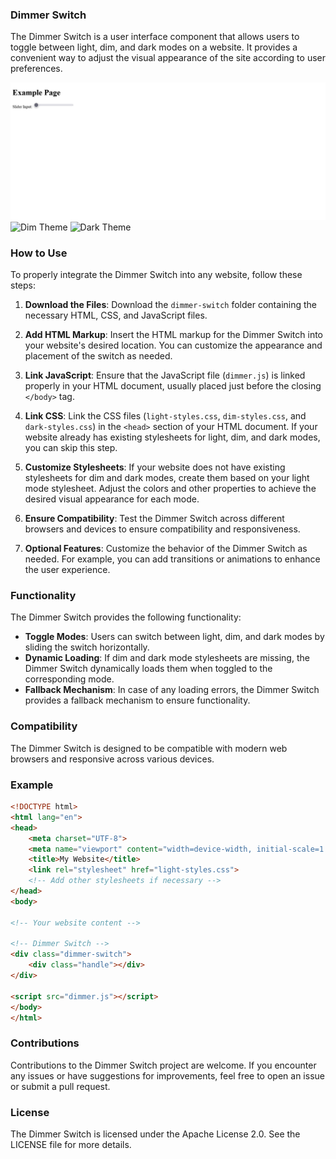 ### Dimmer Switch

The Dimmer Switch is a user interface component that allows users to toggle between light, dim, and dark modes on a website. It provides a convenient way to adjust the visual appearance of the site according to user preferences.

![Light Theme](media/light.png) ![Dim Theme](dim.png) ![Dark Theme](dark.png)


### How to Use

To properly integrate the Dimmer Switch into any website, follow these steps:

1. **Download the Files**: Download the `dimmer-switch` folder containing the necessary HTML, CSS, and JavaScript files.

2. **Add HTML Markup**: Insert the HTML markup for the Dimmer Switch into your website's desired location. You can customize the appearance and placement of the switch as needed.

3. **Link JavaScript**: Ensure that the JavaScript file (`dimmer.js`) is linked properly in your HTML document, usually placed just before the closing `</body>` tag.

4. **Link CSS**: Link the CSS files (`light-styles.css`, `dim-styles.css`, and `dark-styles.css`) in the `<head>` section of your HTML document. If your website already has existing stylesheets for light, dim, and dark modes, you can skip this step.

5. **Customize Stylesheets**: If your website does not have existing stylesheets for dim and dark modes, create them based on your light mode stylesheet. Adjust the colors and other properties to achieve the desired visual appearance for each mode.

6. **Ensure Compatibility**: Test the Dimmer Switch across different browsers and devices to ensure compatibility and responsiveness.

7. **Optional Features**: Customize the behavior of the Dimmer Switch as needed. For example, you can add transitions or animations to enhance the user experience.

### Functionality

The Dimmer Switch provides the following functionality:

- **Toggle Modes**: Users can switch between light, dim, and dark modes by sliding the switch horizontally.
- **Dynamic Loading**: If dim and dark mode stylesheets are missing, the Dimmer Switch dynamically loads them when toggled to the corresponding mode.
- **Fallback Mechanism**: In case of any loading errors, the Dimmer Switch provides a fallback mechanism to ensure functionality.

### Compatibility

The Dimmer Switch is designed to be compatible with modern web browsers and responsive across various devices.

### Example

```html
<!DOCTYPE html>
<html lang="en">
<head>
    <meta charset="UTF-8">
    <meta name="viewport" content="width=device-width, initial-scale=1.0">
    <title>My Website</title>
    <link rel="stylesheet" href="light-styles.css">
    <!-- Add other stylesheets if necessary -->
</head>
<body>

<!-- Your website content -->

<!-- Dimmer Switch -->
<div class="dimmer-switch">
    <div class="handle"></div>
</div>

<script src="dimmer.js"></script>
</body>
</html>
```

### Contributions

Contributions to the Dimmer Switch project are welcome. If you encounter any issues or have suggestions for improvements, feel free to open an issue or submit a pull request.

### License

The Dimmer Switch is licensed under the Apache License 2.0. See the LICENSE file for more details.
